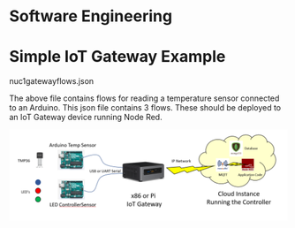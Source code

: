 # Software Engineering
# Simple IoT Gateway Example

nuc1gatewayflows.json

The above file contains flows for reading a temperature sensor connected to an Arduino.
This json file contains 3 flows.  These should be deployed to an IoT Gateway device running Node Red.

![Image of IoT](exampleiot.png)